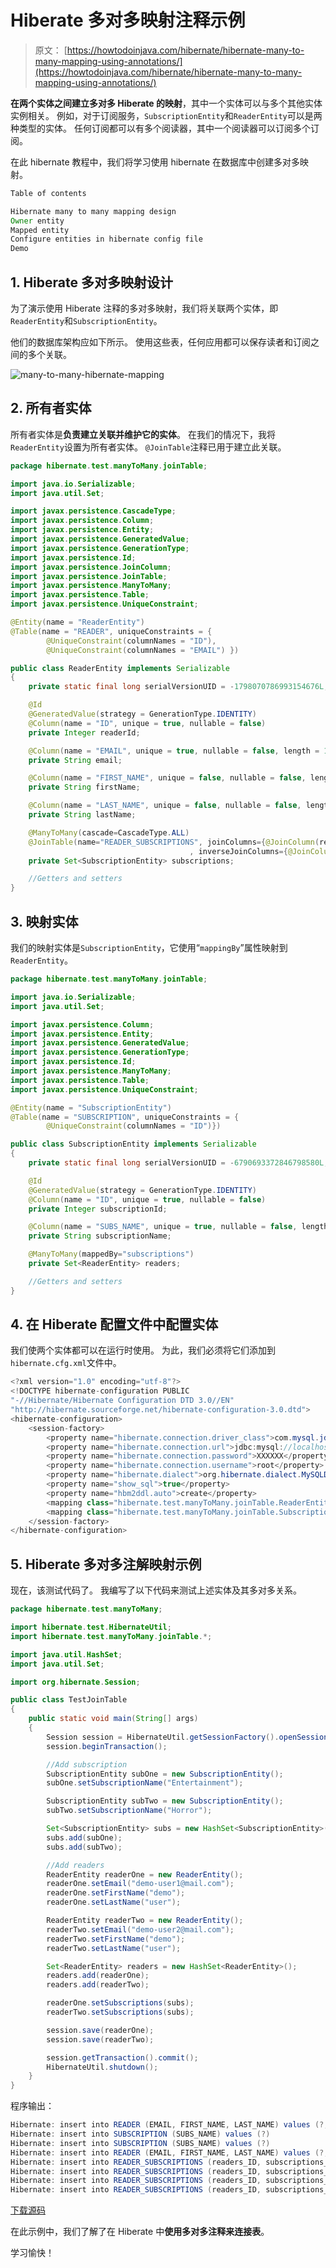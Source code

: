 # Hiberate 多对多映射注释示例

> 原文： [https://howtodoinjava.com/hibernate/hibernate-many-to-many-mapping-using-annotations/](https://howtodoinjava.com/hibernate/hibernate-many-to-many-mapping-using-annotations/)

**在两个实体之间建立多对多 Hiberate 的映射**，其中一个实体可以与多个其他实体实例相关。 例如，对于订阅服务，`SubscriptionEntity`和`ReaderEntity`可以是两种类型的实体。 任何订阅都可以有多个阅读器，其中一个阅读器可以订阅多个订阅。

在此 hibernate 教程中，我们将学习使用 hibernate 在数据库中创建多对多映射。

```java
Table of contents

Hibernate many to many mapping design
Owner entity
Mapped entity
Configure entities in hibernate config file
Demo
```

## 1\. Hiberate 多对多映射设计

为了演示使用 Hiberate 注释的多对多映射，我们将关联两个实体，即`ReaderEntity`和`SubscriptionEntity`。

他们的数据库架构应如下所示。 使用这些表，任何应用都可以保存读者和订阅之间的多个关联。

![many-to-many-hibernate-mapping](img/a403dccaddaa88a2a29af744de1e2502.png "many-to-many-hibernate-mapping")

## 2\. 所有者实体

所有者实体是**负责建立关联并维护它的实体**。 在我们的情况下，我将`ReaderEntity`设置为所有者实体。 `@JoinTable`注释已用于建立此关联。

```java
package hibernate.test.manyToMany.joinTable;

import java.io.Serializable;
import java.util.Set;

import javax.persistence.CascadeType;
import javax.persistence.Column;
import javax.persistence.Entity;
import javax.persistence.GeneratedValue;
import javax.persistence.GenerationType;
import javax.persistence.Id;
import javax.persistence.JoinColumn;
import javax.persistence.JoinTable;
import javax.persistence.ManyToMany;
import javax.persistence.Table;
import javax.persistence.UniqueConstraint;

@Entity(name = "ReaderEntity")
@Table(name = "READER", uniqueConstraints = {
		@UniqueConstraint(columnNames = "ID"),
		@UniqueConstraint(columnNames = "EMAIL") })

public class ReaderEntity implements Serializable 
{
	private static final long serialVersionUID = -1798070786993154676L;

	@Id
	@GeneratedValue(strategy = GenerationType.IDENTITY)
	@Column(name = "ID", unique = true, nullable = false)
	private Integer readerId;

	@Column(name = "EMAIL", unique = true, nullable = false, length = 100)
	private String email;

	@Column(name = "FIRST_NAME", unique = false, nullable = false, length = 100)
	private String firstName;

	@Column(name = "LAST_NAME", unique = false, nullable = false, length = 100)
	private String lastName;

	@ManyToMany(cascade=CascadeType.ALL)
	@JoinTable(name="READER_SUBSCRIPTIONS", joinColumns={@JoinColumn(referencedColumnName="ID")}
										, inverseJoinColumns={@JoinColumn(referencedColumnName="ID")})	
	private Set<SubscriptionEntity> subscriptions;

	//Getters and setters
}

```

## 3\. 映射实体

我们的映射实体是`SubscriptionEntity`，它使用“`mappingBy`”属性映射到`ReaderEntity`。

```java
package hibernate.test.manyToMany.joinTable;

import java.io.Serializable;
import java.util.Set;

import javax.persistence.Column;
import javax.persistence.Entity;
import javax.persistence.GeneratedValue;
import javax.persistence.GenerationType;
import javax.persistence.Id;
import javax.persistence.ManyToMany;
import javax.persistence.Table;
import javax.persistence.UniqueConstraint;

@Entity(name = "SubscriptionEntity")
@Table(name = "SUBSCRIPTION", uniqueConstraints = {
		@UniqueConstraint(columnNames = "ID")})

public class SubscriptionEntity implements Serializable 
{
	private static final long serialVersionUID = -6790693372846798580L;

	@Id
	@GeneratedValue(strategy = GenerationType.IDENTITY)
	@Column(name = "ID", unique = true, nullable = false)
	private Integer subscriptionId;

	@Column(name = "SUBS_NAME", unique = true, nullable = false, length = 100)
	private String subscriptionName;

	@ManyToMany(mappedBy="subscriptions")
	private Set<ReaderEntity> readers;

	//Getters and setters
}

```

## 4\. 在 Hiberate 配置文件中配置实体

我们使两个实体都可以在运行时使用。 为此，我们必须将它们添加到`hibernate.cfg.xml`文件中。

```java
<?xml version="1.0" encoding="utf-8"?>
<!DOCTYPE hibernate-configuration PUBLIC
"-//Hibernate/Hibernate Configuration DTD 3.0//EN"
"http://hibernate.sourceforge.net/hibernate-configuration-3.0.dtd">
<hibernate-configuration>
    <session-factory>
        <property name="hibernate.connection.driver_class">com.mysql.jdbc.Driver</property>
        <property name="hibernate.connection.url">jdbc:mysql://localhost:3306/hibernatetest</property>
        <property name="hibernate.connection.password">XXXXXX</property>
        <property name="hibernate.connection.username">root</property>
        <property name="hibernate.dialect">org.hibernate.dialect.MySQLDialect</property>
        <property name="show_sql">true</property>
		<property name="hbm2ddl.auto">create</property>
        <mapping class="hibernate.test.manyToMany.joinTable.ReaderEntity"/>
        <mapping class="hibernate.test.manyToMany.joinTable.SubscriptionEntity"/>
    </session-factory>
</hibernate-configuration>

```

## 5\. Hiberate 多对多注解映射示例

现在，该测试代码了。 我编写了以下代码来测试上述实体及其多对多关系。

```java
package hibernate.test.manyToMany;

import hibernate.test.HibernateUtil;
import hibernate.test.manyToMany.joinTable.*;

import java.util.HashSet;
import java.util.Set;

import org.hibernate.Session;

public class TestJoinTable
{
	public static void main(String[] args) 
	{
		Session session = HibernateUtil.getSessionFactory().openSession();
		session.beginTransaction();

		//Add subscription
		SubscriptionEntity subOne = new SubscriptionEntity();
		subOne.setSubscriptionName("Entertainment");

		SubscriptionEntity subTwo = new SubscriptionEntity();
		subTwo.setSubscriptionName("Horror");

		Set<SubscriptionEntity> subs = new HashSet<SubscriptionEntity>();
		subs.add(subOne);
		subs.add(subTwo);

		//Add readers
		ReaderEntity readerOne = new ReaderEntity();
		readerOne.setEmail("demo-user1@mail.com");
		readerOne.setFirstName("demo");
		readerOne.setLastName("user");

		ReaderEntity readerTwo = new ReaderEntity();
		readerTwo.setEmail("demo-user2@mail.com");
		readerTwo.setFirstName("demo");
		readerTwo.setLastName("user");

		Set<ReaderEntity> readers = new HashSet<ReaderEntity>();
		readers.add(readerOne);
		readers.add(readerTwo);

		readerOne.setSubscriptions(subs);
		readerTwo.setSubscriptions(subs);

		session.save(readerOne);
		session.save(readerTwo);

		session.getTransaction().commit();
		HibernateUtil.shutdown();
	}
}

```

程序输出：

```java
Hibernate: insert into READER (EMAIL, FIRST_NAME, LAST_NAME) values (?, ?, ?)
Hibernate: insert into SUBSCRIPTION (SUBS_NAME) values (?)
Hibernate: insert into SUBSCRIPTION (SUBS_NAME) values (?)
Hibernate: insert into READER (EMAIL, FIRST_NAME, LAST_NAME) values (?, ?, ?)
Hibernate: insert into READER_SUBSCRIPTIONS (readers_ID, subscriptions_ID) values (?, ?)
Hibernate: insert into READER_SUBSCRIPTIONS (readers_ID, subscriptions_ID) values (?, ?)
Hibernate: insert into READER_SUBSCRIPTIONS (readers_ID, subscriptions_ID) values (?, ?)
Hibernate: insert into READER_SUBSCRIPTIONS (readers_ID, subscriptions_ID) values (?, ?)

```

[下载源码](https://drive.google.com/file/d/0B7yo2HclmjI4ZHdoLVF2Zk1Xc1E/view?usp=drive_web "download example of many to many mapping")

在此示例中，我们了解了在 Hiberate 中**使用多对多注释来连接表**。

学习愉快！